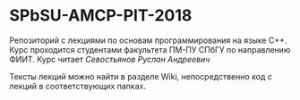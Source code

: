 # SPbSU-AMCP-PIT-2018

Репозиторий с лекциями по основам программирования на языке C++. Курс проходится студентами факультета ПМ-ПУ СПбГУ по направлению ФИИТ. Курс читает *Севостьянов Руслан Андреевич*

Тексты лекций можно найти в разделе Wiki, непосредственно код с лекций в соответствующих папках.
